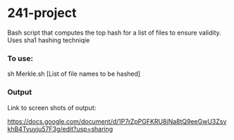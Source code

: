 # 241-project
Bash script that computes the top hash for a list of files to ensure validity.
Uses sha1 hashing techniqie

<h3>To use: </h3>

sh Merkle.sh [List of file names to be hashed]

<h3>Output</h3>
Link to screen shots of output:

https://docs.google.com/document/d/1P7rZpPGFKRU8jNa8tQ9eeGwU3ZsvkhB4Tvuyju57F3g/edit?usp=sharing
